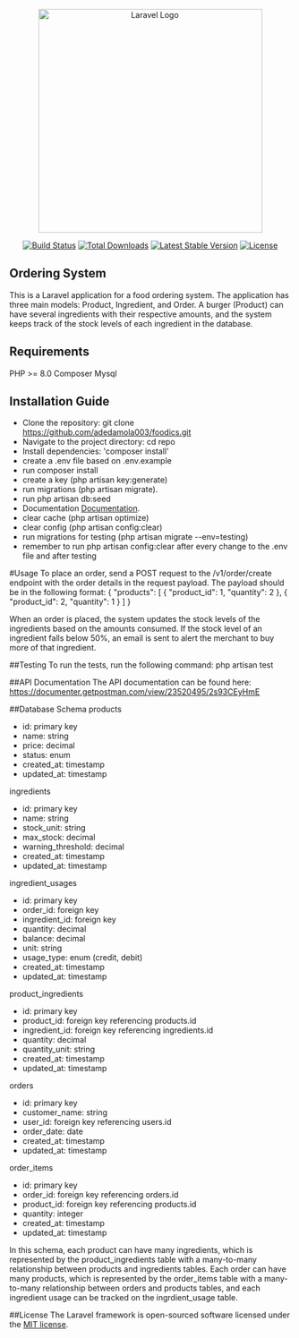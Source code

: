 <p align="center"><a href="https://laravel.com" target="_blank"><img src="https://raw.githubusercontent.com/laravel/art/master/logo-lockup/5%20SVG/2%20CMYK/1%20Full%20Color/laravel-logolockup-cmyk-red.svg" width="400" alt="Laravel Logo"></a></p>

<p align="center">
<a href="https://travis-ci.org/laravel/framework"><img src="https://travis-ci.org/laravel/framework.svg" alt="Build Status"></a>
<a href="https://packagist.org/packages/laravel/framework"><img src="https://img.shields.io/packagist/dt/laravel/framework" alt="Total Downloads"></a>
<a href="https://packagist.org/packages/laravel/framework"><img src="https://img.shields.io/packagist/v/laravel/framework" alt="Latest Stable Version"></a>
<a href="https://packagist.org/packages/laravel/framework"><img src="https://img.shields.io/packagist/l/laravel/framework" alt="License"></a>
</p>

## Ordering System
This is a Laravel application for a food ordering system. The application has three main models: Product, Ingredient, and Order.
A burger (Product) can have several ingredients with their respective amounts, and the system keeps track of the stock levels of each ingredient in the database.

## Requirements
PHP >= 8.0
Composer
Mysql


## Installation Guide
- Clone the repository: git clone https://github.com/adedamola003/foodics.git
- Navigate to the project directory: cd repo
- Install dependencies: 'composer install'
- create a .env file based on .env.example
- run composer install
- create a key (php artisan key:generate)
- run migrations (php artisan migrate).
- run php artisan db:seed
- Documentation [Documentation](https://documenter.getpostman.com/view/23520495/2s93CEyHmE).
- clear cache (php artisan optimize)
- clear config (php artisan config:clear)
- run migrations for testing (php artisan migrate --env=testing)
- remember to run php artisan config:clear after every change to the .env file and after testing


#Usage
To place an order, send a POST request to the /v1/order/create endpoint with the order details in the request payload. The payload should be in the following format:
{
    "products": [
        {
        "product_id": 1,
        "quantity": 2
        },
        {
        "product_id": 2,
        "quantity": 1
        }
    ]
}

When an order is placed, the system updates the stock levels of the ingredients based on the amounts consumed.
If the stock level of an ingredient falls below 50%, an email is sent to alert the merchant to buy more of that ingredient.

##Testing
To run the tests, run the following command: php artisan test

##API Documentation
The API documentation can be found here: https://documenter.getpostman.com/view/23520495/2s93CEyHmE

##Database Schema
products
- id: primary key
- name: string
- price: decimal
- status: enum
- created_at: timestamp
- updated_at: timestamp

ingredients
- id: primary key
- name: string
- stock_unit: string
- max_stock: decimal
- warning_threshold: decimal
- created_at: timestamp
- updated_at: timestamp

ingredient_usages
- id: primary key
- order_id: foreign key
- ingredient_id: foreign key
- quantity: decimal
- balance: decimal
- unit: string
- usage_type: enum (credit, debit)
- created_at: timestamp
- updated_at: timestamp

product_ingredients
- id: primary key
- product_id: foreign key referencing products.id
- ingredient_id: foreign key referencing ingredients.id
- quantity: decimal
- quantity_unit: string
- created_at: timestamp
- updated_at: timestamp

orders
- id: primary key
- customer_name: string
- user_id: foreign key referencing users.id
- order_date: date
- created_at: timestamp
- updated_at: timestamp

order_items
- id: primary key
- order_id: foreign key referencing orders.id
- product_id: foreign key referencing products.id
- quantity: integer
- created_at: timestamp
- updated_at: timestamp

In this schema, each product can have many ingredients, which is represented by the product_ingredients table with a many-to-many relationship between products and ingredients tables.
Each order can have many products, which is represented by the order_items table with a many-to-many relationship between orders and products tables, and each ingredient usage can be tracked on the ingrdient_usage table.


##License
The Laravel framework is open-sourced software licensed under the [MIT license](https://opensource.org/licenses/MIT).
